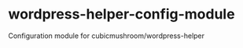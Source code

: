 wordpress-helper-config-module
==============================

Configuration module for cubicmushroom/wordpress-helper
